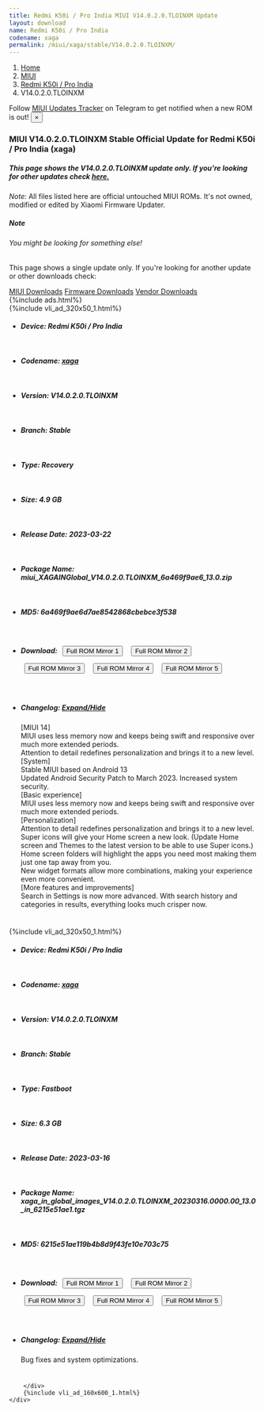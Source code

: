 ```yaml
---
title: Redmi K50i / Pro India MIUI V14.0.2.0.TLOINXM Update
layout: download
name: Redmi K50i / Pro India
codename: xaga
permalink: /miui/xaga/stable/V14.0.2.0.TLOINXM/
---
```

<nav aria-label="breadcrumb">
    <ol class="breadcrumb">
        <li class="breadcrumb-item"><a href="/">Home</a></li>
        <li class="breadcrumb-item"><a href="/miui/">MIUI</a></li>
        <li class="breadcrumb-item"><a href="/miui/xaga/">Redmi K50i / Pro India</a></li>
        <li class="breadcrumb-item active" aria-current="page">V14.0.2.0.TLOINXM</li>
    </ol>
</nav>
<div class="alert alert-primary alert-dismissible fade show" role="alert">
    Follow <a href="https://t.me/MIUIUpdatesTracker" class="alert-link">MIUI Updates Tracker</a> on Telegram to get
    notified when a new ROM is out!
    <button type="button" class="close" data-dismiss="alert" aria-label="Close">
        <span aria-hidden="true">&times;</span>
    </button>
</div>
<div class="col-12 mx-auto">
    <h3 class="title bg-light p-2 rounded">MIUI V14.0.2.0.TLOINXM Stable Official Update for Redmi K50i / Pro India (xaga)</h3>
    <h5>This page shows the V14.0.2.0.TLOINXM update only. If you're looking for other updates check
        <a href="/miui/xaga/">here.</a></h5>
    <p><i>Note: </i>All files listed here are official untouched MIUI ROMs.
        It's not owned, modified or edited by Xiaomi Firmware Updater.</p>
    <div class="card">
        <div class="card-body">
            <h5 class="card-title">Note</h5>
            <h6 class="card-subtitle mb-2 text-muted">You might be looking for something else!</h6>
            <p class="card-text">This page shows a single update only.
                If you're looking for another update or other downloads check:</p>
            <a href="/miui/" class="card-link">MIUI Downloads</a>
            <a href="/firmware/" class="card-link">Firmware Downloads</a>
            <a href="/vendor/" class="card-link">Vendor Downloads</a>
        </div>
    </div>
    {%include ads.html%}
    <div class="row justify-content-center">
        <div class="col-10" id="downloads">
                    <div class="card card-body">
            {%include vli_ad_320x50_1.html%}
            <ul class="list-unstyled">
                <li style="padding-bottom: 10px;">
                    <h5><b>Device: </b>Redmi K50i / Pro India</h5>
                </li>
                <li style="padding-bottom: 10px;">
                    <h5><b>Codename: </b> <a href="/miui/xaga/" target="_blank">xaga</a> </h5>
                </li>
                <li style="padding-bottom: 10px;">
                    <h5><b>Version: </b>V14.0.2.0.TLOINXM</h5>
                </li>
                <li style="padding-bottom: 10px;">
                    <h5><b>Branch: </b>Stable</h5>
                </li>
                <li style="padding-bottom: 10px;">
                    <h5><b>Type: </b>Recovery</h5>
                </li>
                <li style="padding-bottom: 10px;">
                    <h5><b>Size: </b>4.9 GB</h5>
                </li>
                <li style="padding-bottom: 10px;">
                    <h5><b>Release Date: </b>2023-03-22</h5>
                </li>
                <li style="padding-bottom: 10px;">
                    <h5><b>Package Name: </b><span id="filename" class="text-dark">miui_XAGAINGlobal_V14.0.2.0.TLOINXM_6a469f9ae6_13.0.zip</span></h5>
                </li>
                <li style="padding-bottom: 10px;">
                    <h5><b>MD5: </b><span id="md5" class="text-muted">6a469f9ae6d7ae8542868cbebce3f538</span></h5>
                </li>
                <li style="padding-bottom: 10px;">
                    <h5><b>Download: </b> <button type="button" id="download" class="btn btn-primary" style="margin: 7px;" onclick="window.open('https://cdn-ota.azureedge.net/V14.0.2.0.TLOINXM/miui_XAGAINGlobal_V14.0.2.0.TLOINXM_6a469f9ae6_13.0.zip', '_blank');"><i class="fa fa-download"></i> Full ROM Mirror 1</button> <button type="button" id="download" class="btn btn-primary" style="margin: 7px;" onclick="window.open('https://cdnorg.d.miui.com/V14.0.2.0.TLOINXM/miui_XAGAINGlobal_V14.0.2.0.TLOINXM_6a469f9ae6_13.0.zip', '_blank');"><i class="fa fa-download"></i> Full ROM Mirror 2</button> <button type="button" id="download" class="btn btn-primary" style="margin: 7px;" onclick="window.open('https://bn.d.miui.com/V14.0.2.0.TLOINXM/miui_XAGAINGlobal_V14.0.2.0.TLOINXM_6a469f9ae6_13.0.zip', '_blank');"><i class="fa fa-download"></i> Full ROM Mirror 3</button> <button type="button" id="download" class="btn btn-primary" style="margin: 7px;" onclick="window.open('https://bigota.d.miui.com/V14.0.2.0.TLOINXM/miui_XAGAINGlobal_V14.0.2.0.TLOINXM_6a469f9ae6_13.0.zip', '_blank');"><i class="fa fa-download"></i> Full ROM Mirror 4</button> <button type="button" id="download" class="btn btn-primary" style="margin: 7px;" onclick="window.open('https://hugeota.d.miui.com/V14.0.2.0.TLOINXM/miui_XAGAINGlobal_V14.0.2.0.TLOINXM_6a469f9ae6_13.0.zip', '_blank');"><i class="fa fa-download"></i> Full ROM Mirror 5</button></h5>
                </li>
                <li style="padding-bottom: 10px;">
                    <h5><b>Changelog: </b><a href="#xaga_1_changelog" data-toggle="collapse" role="button"
                            aria-expanded="false" aria-controls="xaga_1_changelog"> <i class="fa fa-arrow-down"
                                aria-hidden="true"></i> Expand/Hide</a></h5>
                    <div class="collapse" id="xaga_1_changelog">
                        <p id="changelog_text">[MIUI 14]<br>MIUI uses less memory now and keeps being swift and responsive over much more extended periods.<br>Attention to detail redefines personalization and brings it to a new level.<br>[System]<br>Stable MIUI based on Android 13<br>Updated Android Security Patch to March 2023. Increased system security.<br>[Basic experience]<br>MIUI uses less memory now and keeps being swift and responsive over much more extended periods.<br>[Personalization]<br>Attention to detail redefines personalization and brings it to a new level.<br>Super icons will give your Home screen a new look. (Update Home screen and Themes to the latest version to be able to use Super icons.)<br>Home screen folders will highlight the apps you need most making them just one tap away from you.<br>New widget formats allow more combinations, making your experience even more convenient.<br>[More features and improvements]<br>Search in Settings is now more advanced. With search history and categories in results, everything looks much crisper now.</p>
                    </div>
                </li>
            </ul>
        </div>
        <div class="card card-body">
            {%include vli_ad_320x50_1.html%}
            <ul class="list-unstyled">
                <li style="padding-bottom: 10px;">
                    <h5><b>Device: </b>Redmi K50i / Pro India</h5>
                </li>
                <li style="padding-bottom: 10px;">
                    <h5><b>Codename: </b> <a href="/miui/xaga/" target="_blank">xaga</a> </h5>
                </li>
                <li style="padding-bottom: 10px;">
                    <h5><b>Version: </b>V14.0.2.0.TLOINXM</h5>
                </li>
                <li style="padding-bottom: 10px;">
                    <h5><b>Branch: </b>Stable</h5>
                </li>
                <li style="padding-bottom: 10px;">
                    <h5><b>Type: </b>Fastboot</h5>
                </li>
                <li style="padding-bottom: 10px;">
                    <h5><b>Size: </b>6.3 GB</h5>
                </li>
                <li style="padding-bottom: 10px;">
                    <h5><b>Release Date: </b>2023-03-16</h5>
                </li>
                <li style="padding-bottom: 10px;">
                    <h5><b>Package Name: </b><span id="filename" class="text-dark">xaga_in_global_images_V14.0.2.0.TLOINXM_20230316.0000.00_13.0_in_6215e51ae1.tgz</span></h5>
                </li>
                <li style="padding-bottom: 10px;">
                    <h5><b>MD5: </b><span id="md5" class="text-muted">6215e51ae119b4b8d9f43fe10e703c75</span></h5>
                </li>
                <li style="padding-bottom: 10px;">
                    <h5><b>Download: </b> <button type="button" id="download" class="btn btn-primary" style="margin: 7px;" onclick="window.open('https://cdn-ota.azureedge.net/V14.0.2.0.TLOINXM/xaga_in_global_images_V14.0.2.0.TLOINXM_20230316.0000.00_13.0_in_6215e51ae1.tgz', '_blank');"><i class="fa fa-download"></i> Full ROM Mirror 1</button> <button type="button" id="download" class="btn btn-primary" style="margin: 7px;" onclick="window.open('https://cdnorg.d.miui.com/V14.0.2.0.TLOINXM/xaga_in_global_images_V14.0.2.0.TLOINXM_20230316.0000.00_13.0_in_6215e51ae1.tgz', '_blank');"><i class="fa fa-download"></i> Full ROM Mirror 2</button> <button type="button" id="download" class="btn btn-primary" style="margin: 7px;" onclick="window.open('https://bn.d.miui.com/V14.0.2.0.TLOINXM/xaga_in_global_images_V14.0.2.0.TLOINXM_20230316.0000.00_13.0_in_6215e51ae1.tgz', '_blank');"><i class="fa fa-download"></i> Full ROM Mirror 3</button> <button type="button" id="download" class="btn btn-primary" style="margin: 7px;" onclick="window.open('https://bigota.d.miui.com/V14.0.2.0.TLOINXM/xaga_in_global_images_V14.0.2.0.TLOINXM_20230316.0000.00_13.0_in_6215e51ae1.tgz', '_blank');"><i class="fa fa-download"></i> Full ROM Mirror 4</button> <button type="button" id="download" class="btn btn-primary" style="margin: 7px;" onclick="window.open('https://hugeota.d.miui.com/V14.0.2.0.TLOINXM/xaga_in_global_images_V14.0.2.0.TLOINXM_20230316.0000.00_13.0_in_6215e51ae1.tgz', '_blank');"><i class="fa fa-download"></i> Full ROM Mirror 5</button></h5>
                </li>
                <li style="padding-bottom: 10px;">
                    <h5><b>Changelog: </b><a href="#xaga_2_changelog" data-toggle="collapse" role="button"
                            aria-expanded="false" aria-controls="xaga_2_changelog"> <i class="fa fa-arrow-down"
                                aria-hidden="true"></i> Expand/Hide</a></h5>
                    <div class="collapse" id="xaga_2_changelog">
                        <p id="changelog_text">Bug fixes and system optimizations.</p>
                    </div>
                </li>
            </ul>
        </div>

        </div>
        {%include vli_ad_160x600_1.html%}
    </div>
</div>
